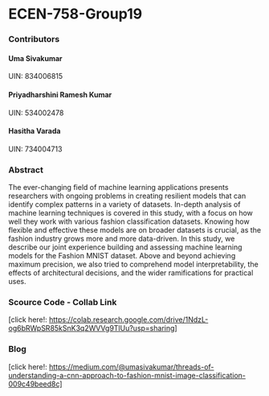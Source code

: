 # ECEN-758-Group19

### Contributors
#### Uma Sivakumar
UIN: 834006815

#### Priyadharshini Ramesh Kumar
UIN: 534002478

#### Hasitha Varada
UIN: 734004713

### Abstract
The ever-changing field of machine learning applications presents researchers with ongoing problems in creating resilient models that can identify complex patterns in a variety of datasets. In-depth analysis of machine learning techniques is covered in this study, with a focus on how well they work with various fashion classification datasets. Knowing how flexible and effective these models are on broader datasets is crucial, as the fashion industry grows more and more data-driven. In this study, we describe our joint experience building and assessing machine learning models for the Fashion MNIST dataset. Above and beyond achieving maximum precision, we also tried to comprehend model interpretability, the effects of architectural decisions, and the wider ramifications for practical uses.

### Scource Code - Collab Link
[click here!: https://colab.research.google.com/drive/1NdzL-og6bRWpSR85kSnK3q2WVVg9TlUu?usp=sharing]

### Blog
[click here!: https://medium.com/@umasivakumar/threads-of-understanding-a-cnn-approach-to-fashion-mnist-image-classification-009c49beed8c]
